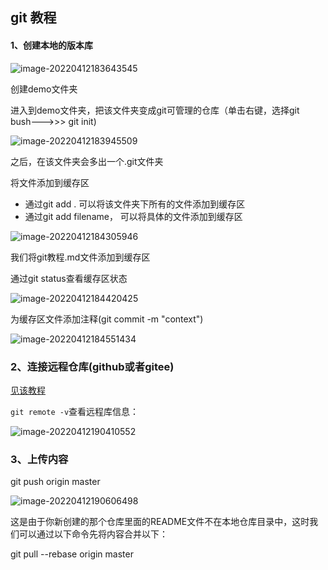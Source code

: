 ## git 教程

#### 1、创建本地的版本库

![image-20220412183643545](https://gitee.com/xjg0216/blogimg/raw/master/img/image-20220412183643545.png)

创建demo文件夹

进入到demo文件夹，把该文件夹变成git可管理的仓库（单击右键，选择git bush--->>> git init)

![image-20220412183945509](https://gitee.com/xjg0216/blogimg/raw/master/img/image-20220412183945509.png)

之后，在该文件夹会多出一个.git文件夹

将文件添加到缓存区

* 通过git add . 可以将该文件夹下所有的文件添加到缓存区
* 通过git add filename， 可以将具体的文件添加到缓存区

![image-20220412184305946](https://gitee.com/xjg0216/blogimg/raw/master/img/image-20220412184305946.png)

我们将git教程.md文件添加到缓存区

通过git status查看缓存区状态

![image-20220412184420425](https://gitee.com/xjg0216/blogimg/raw/master/img/image-20220412184420425.png)

为缓存区文件添加注释(git commit -m "context")

![image-20220412184551434](https://gitee.com/xjg0216/blogimg/raw/master/img/image-20220412184551434.png)

### 2、连接远程仓库(github或者gitee)

[见该教程](https://blog.csdn.net/generallizhong/article/details/94014779?ops_request_misc=%257B%2522request%255Fid%2522%253A%2522164974948216780271913967%2522%252C%2522scm%2522%253A%252220140713.130102334.pc%255Fall.%2522%257D&request_id=164974948216780271913967&biz_id=0&utm_medium=distribute.pc_search_result.none-task-blog-2~all~first_rank_ecpm_v1~rank_v31_ecpm-1-94014779.142^v7^pc_search_result_cache,157^v4^control&utm_term=git%E4%B8%8A%E4%BC%A0%E6%96%87%E4%BB%B6%E5%88%B0github%E4%BB%93%E5%BA%93&spm=1018.2226.3001.4187)

`git remote -v`查看远程库信息：

![image-20220412190410552](https://gitee.com/xjg0216/blogimg/raw/master/img/image-20220412190410552.png)



### 3、上传内容

git push origin master

![image-20220412190606498](https://gitee.com/xjg0216/blogimg/raw/master/img/image-20220412190606498.png)

这是由于你新创建的那个仓库里面的README文件不在本地仓库目录中，这时我们可以通过以下命令先将内容合并以下：

git pull --rebase origin master

